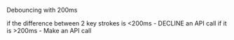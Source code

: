 Debouncing with 200ms

if the difference between 2 key strokes is <200ms - DECLINE an API call
if it is >200ms - Make an API call
